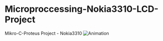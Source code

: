 # Microproccessing-Nokia3310-LCD-Project
Mikro-C-Proteus Project - Nokia3310
![Animation](https://user-images.githubusercontent.com/46208188/176170811-fa5a6041-f1a2-4fc2-8836-ccbc8ca47f64.gif)
